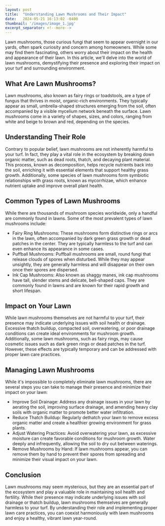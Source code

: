 ```yaml
---
layout: post
title:  "Understanding Lawn Mushrooms and Their Impact"
date:   2024-05-21 16:13:02 -0400
thumbnail: '/images/image_1.jpg'
excerpt_separator: <!--more-->
---
```

Lawn mushrooms, those curious fungi that seem to appear overnight in our yards, often spark curiosity and concern among homeowners. <!--more-->While some may find them fascinating, others worry about their impact on the health and appearance of their lawn. In this article, we'll delve into the world of lawn mushrooms, demystifying their presence and exploring their impact on your turf and surrounding environment.

## What Are Lawn Mushrooms?
Lawn mushrooms, also known as fairy rings or toadstools, are a type of fungus that thrives in moist, organic-rich environments. They typically appear as small, umbrella-shaped structures emerging from the soil, often accompanied by a visible mycelium network beneath the surface. Lawn mushrooms come in a variety of shapes, sizes, and colors, ranging from white and beige to brown and red, depending on the species.

## Understanding Their Role
Contrary to popular belief, lawn mushrooms are not inherently harmful to your turf. In fact, they play a vital role in the ecosystem by breaking down organic matter, such as dead roots, thatch, and decaying plant material. This process, known as decomposition, helps recycle nutrients back into the soil, enriching it with essential elements that support healthy grass growth. Additionally, some species of lawn mushrooms form symbiotic relationships with grass roots, known as mycorrhizae, which enhance nutrient uptake and improve overall plant health.

## Common Types of Lawn Mushrooms
While there are thousands of mushroom species worldwide, only a handful are commonly found in lawns. Some of the most prevalent types of lawn mushrooms include:
* Fairy Ring Mushrooms: These mushrooms form distinctive rings or arcs in the lawn, often accompanied by dark green grass growth or dead patches in the center. They are typically harmless to the turf and can even enhance its appearance in some cases.
* Puffball Mushrooms: Puffball mushrooms are small, round fungi that release clouds of spores when disturbed. While they may appear unsightly, they are generally harmless and will disappear on their own once their spores are dispersed.
* Ink Cap Mushrooms: Also known as shaggy manes, ink cap mushrooms have tall, slender stems and delicate, bell-shaped caps. They are commonly found in lawns and are known for their rapid growth and short lifespan.

## Impact on Your Lawn
While lawn mushrooms themselves are not harmful to your turf, their presence may indicate underlying issues with soil health or drainage. Excessive thatch buildup, compacted soil, overwatering, or poor drainage conditions can create ideal environments for mushroom growth. Additionally, some lawn mushrooms, such as fairy rings, may cause cosmetic issues such as dark green rings or dead patches in the turf. However, these effects are typically temporary and can be addressed with proper lawn care practices.

## Managing Lawn Mushrooms
While it's impossible to completely eliminate lawn mushrooms, there are several steps you can take to manage their presence and minimize their impact on your lawn:
* Improve Soil Drainage: Address any drainage issues in your lawn by aerating the soil, improving surface drainage, and amending heavy clay soils with organic matter to promote better water infiltration.
* Reduce Thatch Buildup: Regularly dethatch your lawn to remove excess organic matter and create a healthier growing environment for grass plants.
* Adjust Watering Practices: Avoid overwatering your lawn, as excessive moisture can create favorable conditions for mushroom growth. Water deeply and infrequently, allowing the soil to dry out between waterings.
* Remove Mushrooms by Hand: If lawn mushrooms appear, you can remove them by hand to prevent their spores from spreading and minimize their visual impact on your lawn.

## Conclusion
Lawn mushrooms may seem mysterious, but they are an essential part of the ecosystem and play a valuable role in maintaining soil health and fertility. While their presence may indicate underlying issues with soil drainage or thatch buildup, lawn mushrooms themselves are generally harmless to your turf. By understanding their role and implementing proper lawn care practices, you can coexist harmoniously with lawn mushrooms and enjoy a healthy, vibrant lawn year-round.

